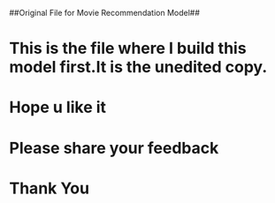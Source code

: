 ##Original File for Movie Recommendation Model##

 # This is the file where I build this model first.It is the unedited copy. #

 # Hope u like it #
 # Please share your feedback #
 # Thank You #